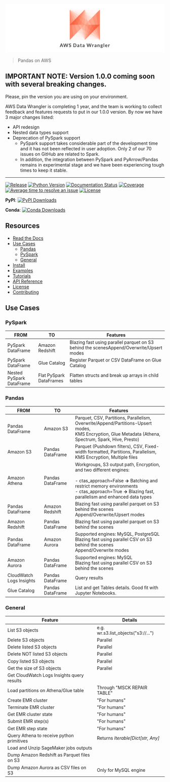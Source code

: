 ![AWS Data Wrangler](docs/source/_static/logo.png?raw=true "AWS Data Wrangler")

> Pandas on AWS

## IMPORTANT NOTE: Version 1.0.0 coming soon with several breaking changes.

Please, pin the version you are using on your environment.

AWS Data Wrangler is completing 1 year, and the team is working to collect feedback and features requests to put in our 1.0.0 version. By now we have 3 major changes listed:

- API redesign
- Nested data types support
- Deprecation of PySpark support
	- PySpark support takes considerable part of the development time and it has not been reflected in user adoption. Only 2 of our 70 issues on GitHub are related to Spark.
	- In addition, the integration between PySpark and PyArrow/Pandas remains in experimental stage and we have been experiencing tough times to keep it stable.

---

[![Release](https://img.shields.io/badge/release-0.3.2-brightgreen.svg)](https://pypi.org/project/awswrangler/)
[![Python Version](https://img.shields.io/badge/python-3.6%20%7C%203.7%20%7C%203.8-brightgreen.svg)](https://anaconda.org/conda-forge/awswrangler)
[![Documentation Status](https://readthedocs.org/projects/aws-data-wrangler/badge/?version=latest)](https://aws-data-wrangler.readthedocs.io/?badge=latest)
[![Coverage](https://img.shields.io/badge/coverage-89%25-brightgreen.svg)](https://pypi.org/project/awswrangler/)
[![Average time to resolve an issue](http://isitmaintained.com/badge/resolution/awslabs/aws-data-wrangler.svg)](http://isitmaintained.com/project/awslabs/aws-data-wrangler "Average time to resolve an issue")
[![License](https://img.shields.io/badge/License-Apache%202.0-blue.svg)](https://opensource.org/licenses/Apache-2.0)

**PyPI**: [![PyPI Downloads](https://img.shields.io/pypi/dm/awswrangler.svg)](https://pypi.org/project/awswrangler/)

**Conda**: [![Conda Downloads](https://img.shields.io/conda/dn/conda-forge/awswrangler.svg)](https://anaconda.org/conda-forge/awswrangler)

## Resources
- [Read the Docs](https://aws-data-wrangler.readthedocs.io)
- [Use Cases](#Use-Cases)
  - [Pandas](#Pandas)
  - [PySpark](#PySpark)
  - [General](#General)
- [Install](https://aws-data-wrangler.readthedocs.io/en/latest/install.html)
- [Examples](https://aws-data-wrangler.readthedocs.io/en/latest/examples.html)
- [Tutorials](https://aws-data-wrangler.readthedocs.io/en/latest/tutorials.html)
- [API Reference](https://aws-data-wrangler.readthedocs.io/en/latest/api/awswrangler.html)
- [License](https://aws-data-wrangler.readthedocs.io/en/latest/license.html)
- [Contributing](https://aws-data-wrangler.readthedocs.io/en/latest/contributing.html)

## Use Cases

### PySpark

| FROM                        | TO                        | Features                                                                                 |
|-----------------------------|---------------------------|------------------------------------------------------------------------------------------|
| PySpark DataFrame           | Amazon Redshift            | Blazing fast using parallel parquet on S3 behind the scenesAppend/Overwrite/Upsert modes |
| PySpark DataFrame           | Glue Catalog              | Register Parquet or CSV DataFrame on Glue Catalog                                        |
| Nested PySpark<br>DataFrame | Flat PySpark<br>DataFrames| Flatten structs and break up arrays in child tables                                      |


### Pandas

| FROM                     | TO              | Features                                                                                                                                                                                                                           |
|--------------------------|-----------------|------------------------------------------------------------------------------------------------------------------------------------------------------------------------------------------------------------------------------------|
| Pandas DataFrame         | Amazon S3       | Parquet, CSV, Partitions, Parallelism, Overwrite/Append/Partitions-Upsert modes,<br>KMS Encryption, Glue Metadata (Athena, Spectrum, Spark, Hive, Presto)                                                                          |
| Amazon S3                | Pandas DataFrame| Parquet (Pushdown filters), CSV, Fixed-width formatted, Partitions, Parallelism,<br>KMS Encryption, Multiple files                                                                                                                                        |
| Amazon Athena            | Pandas DataFrame| Workgroups, S3 output path, Encryption, and two different engines:<br><br>- ctas_approach=False **->** Batching and restrict memory environments<br>- ctas_approach=True  **->** Blazing fast, parallelism and enhanced data types |
| Pandas DataFrame         | Amazon Redshift | Blazing fast using parallel parquet on S3 behind the scenes<br>Append/Overwrite/Upsert modes                                                                                                                                       |
| Amazon Redshift          | Pandas DataFrame| Blazing fast using parallel parquet on S3 behind the scenes                                                                                                                                                                        |
| Pandas DataFrame         | Amazon Aurora   | Supported engines: MySQL, PostgreSQL<br>Blazing fast using parallel CSV on S3 behind the scenes<br>Append/Overwrite modes                                                                                                          |
| Amazon Aurora            | Pandas DataFrame| Supported engines: MySQL<br>Blazing fast using parallel CSV on S3 behind the scenes                                                                                                                                                |
| CloudWatch Logs Insights | Pandas DataFrame| Query results                                                                                                                                                                                                                      |
| Glue Catalog             | Pandas DataFrame| List and get Tables details. Good fit with Jupyter Notebooks.                                                                                                                                                                      |

### General

| Feature                                     | Details                             |
|---------------------------------------------|-------------------------------------|
| List S3 objects                             | e.g. wr.s3.list_objects("s3://...") |
| Delete S3 objects                           | Parallel                            |
| Delete listed S3 objects                    | Parallel                            |
| Delete NOT listed S3 objects                | Parallel                            |
| Copy listed S3 objects                      | Parallel                            |
| Get the size of S3 objects                  | Parallel                            |
| Get CloudWatch Logs Insights query results  |                                     |
| Load partitions on Athena/Glue table        | Through "MSCK REPAIR TABLE"         |
| Create EMR cluster                          | "For humans"                        |
| Terminate EMR cluster                       | "For humans"                        |
| Get EMR cluster state                       | "For humans"                        |
| Submit EMR step(s)                          | "For humans"                        |
| Get EMR step state                          | "For humans"                        |
| Query Athena to receive python primitives   | Returns *Iterable[Dict[str, Any]*   |
| Load and Unzip SageMaker jobs outputs       |                                     |
| Dump Amazon Redshift as Parquet files on S3 |                                     |
| Dump Amazon Aurora as CSV files on S3       | Only for MySQL engine               |
